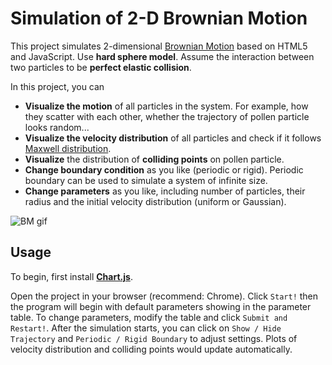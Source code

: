 # Simulation of 2-D Brownian Motion

This project simulates 2-dimensional [Brownian Motion](https://en.wikipedia.org/wiki/Brownian_motion) based on HTML5 and JavaScript. Use **hard sphere model**. Assume the interaction between two particles to be **perfect elastic collision**. 

In this project, you can

- **Visualize the motion** of all particles in the system. For example, how they scatter with each other, whether the trajectory of pollen particle looks random...
- **Visualize the velocity distribution** of all particles and check if it follows [Maxwell distribution](https://en.wikipedia.org/wiki/Maxwell%E2%80%93Boltzmann_distribution). 
- **Visualize** the distribution of **colliding points** on pollen particle. 
- **Change boundary condition** as you like (periodic or rigid). Periodic boundary can be used to simulate a system of infinite size. 
- **Change parameters** as you like, including number of particles, their radius and the initial velocity distribution (uniform or Gaussian). 


![BM gif](https://github.com/Yangliu20/physics-simulation/blob/main/docs/images/BM_gif_1.gif)

## Usage

To begin, first install [**Chart.js**](https://www.chartjs.org/docs/latest/). 

Open the project in your browser (recommend: Chrome). Click `Start!` then the program will begin with default parameters showing in the parameter table. To change parameters, modify the table and click `Submit and Restart!`. After the simulation starts, you can click on `Show / Hide Trajectory` and `Periodic / Rigid Boundary` to adjust settings. Plots of velocity distribution and colliding points would update automatically. 
